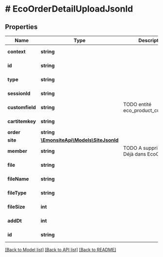 # # EcoOrderDetailUploadJsonld

## Properties

Name | Type | Description | Notes
------------ | ------------- | ------------- | -------------
**context** | **string** |  | [optional] [readonly]
**id** | **string** |  | [optional] [readonly]
**type** | **string** |  | [optional] [readonly]
**sessionId** | **string** |  | [optional] [readonly]
**customfield** | **string** | TODO entité eco_product_customfield | [optional] [readonly]
**cartitemkey** | **string** |  | [optional] [readonly]
**order** | **string** |  | [optional]
**site** | [**\EmonsiteApi\Models\SiteJsonld**](SiteJsonld.md) |  | [optional]
**member** | **string** | TODO A supprimer ? Déjà dans EcoOrder | [optional] [readonly]
**file** | **string** |  | [optional] [readonly]
**fileName** | **string** |  | [optional] [readonly]
**fileType** | **string** |  | [optional] [readonly]
**fileSize** | **int** |  | [optional] [readonly]
**addDt** | **int** |  | [optional] [readonly]
**id** | **string** |  | [optional] [readonly]

[[Back to Model list]](../../README.md#models) [[Back to API list]](../../README.md#endpoints) [[Back to README]](../../README.md)
